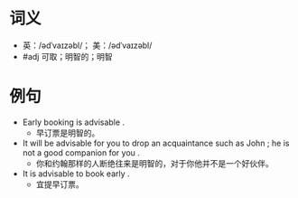 # 词义
- 英：/ədˈvaɪzəbl/； 美：/ədˈvaɪzəbl/
- #adj 可取；明智的；明智
# 例句
- Early booking is advisable .
	- 早订票是明智的。
- It will be advisable for you to drop an acquaintance such as John ; he is not a good companion for you .
	- 你和约翰那样的人断绝往来是明智的，对于你他并不是一个好伙伴。
- It is advisable to book early .
	- 宜提早订票。
